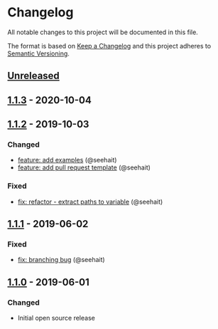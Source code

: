 # Changelog

All notable changes to this project will be documented in this file.

The format is based on [Keep a Changelog](http://keepachangelog.com/en/1.0.0/)
and this project adheres to [Semantic Versioning](http://semver.org/spec/v2.0.0.html).

## [Unreleased]

## [1.1.3] - 2020-10-04
## [1.1.2] - 2019-10-03

### Changed

- [feature: add examples](https://github.com/seehait/copy-windows-10-lock-screen-wallpaper/pull/3) (@seehait)
- [feature: add pull request template](https://github.com/seehait/copy-windows-10-lock-screen-wallpaper/pull/5) (@seehait)

### Fixed

- [fix: refactor - extract paths to variable](https://github.com/seehait/copy-windows-10-lock-screen-wallpaper/pull/4) (@seehait)

## [1.1.1] - 2019-06-02

### Fixed

- [fix: branching bug](https://github.com/seehait/copy-windows-10-lock-screen-wallpaper/pull/1) (@seehait)

## [1.1.0] - 2019-06-01

### Changed

- Initial open source release

[unreleased]: https://github.com/seehait/copy-windows-10-lock-screen-wallpaper/compare/1.1.3...HEAD
[1.1.3]: https://github.com/seehait/copy-windows-10-lock-screen-wallpaper/compare/1.1.2...1.1.3
[1.1.2]: https://github.com/seehait/copy-windows-10-lock-screen-wallpaper/compare/1.1.1...1.1.2
[1.1.1]: https://github.com/seehait/copy-windows-10-lock-screen-wallpaper/compare/1.1.0...1.1.1
[1.1.0]: https://github.com/seehait/copy-windows-10-lock-screen-wallpaper/compare/bb05af7da13d8f8468da5f22097d989ab0a8cd3f...1.1.0
